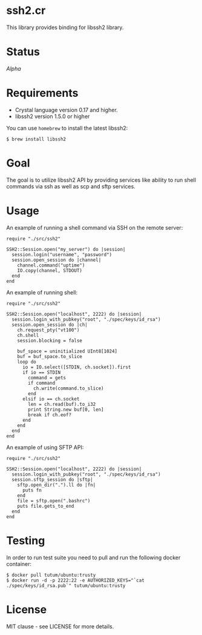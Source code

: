 # ssh2.cr

This library provides binding for libssh2 library.

# Status

*Alpha*

# Requirements

- Crystal language version 0.17 and higher.
- libssh2 version 1.5.0 or higher

You can use `homebrew` to install the latest libssh2:

```
$ brew install libssh2
```

# Goal

The goal is to utilize libssh2 API by providing services like ability to run
shell commands via ssh as well as scp and sftp services.

# Usage

An example of running a shell command via SSH on the remote server:

```crystal
require "./src/ssh2"

SSH2::Session.open("my_server") do |session|
  session.login("username", "password")
  session.open_session do |channel|
    channel.command("uptime")
    IO.copy(channel, STDOUT)
  end
end
```

An example of running shell:

```crystal
require "./src/ssh2"

SSH2::Session.open("localhost", 2222) do |session|
  session.login_with_pubkey("root", "./spec/keys/id_rsa")
  session.open_session do |ch|
    ch.request_pty("vt100")
    ch.shell
    session.blocking = false

    buf_space = uninitialized UInt8[1024]
    buf = buf_space.to_slice
    loop do
      io = IO.select([STDIN, ch.socket]).first
      if io == STDIN
        command = gets
        if command
          ch.write(command.to_slice)
        end
      elsif io == ch.socket
        len = ch.read(buf).to_i32
        print String.new buf[0, len]
        break if ch.eof?
      end
    end
  end
end
```

An example of using SFTP API:

```crystal
require "./src/ssh2"

SSH2::Session.open("localhost", 2222) do |session|
  session.login_with_pubkey("root", "./spec/keys/id_rsa")
  session.sftp_session do |sftp|
    sftp.open_dir(".").ll do |fn|
      puts fn
    end
    file = sftp.open(".bashrc")
    puts file.gets_to_end
  end
end
```

# Testing

In order to run test suite you need to pull and run the following docker container:

```
$ docker pull tutum/ubuntu:trusty
$ docker run -d -p 2222:22 -e AUTHORIZED_KEYS="`cat ./spec/keys/id_rsa.pub`" tutum/ubuntu:trusty
```

# License

MIT clause - see LICENSE for more details.



